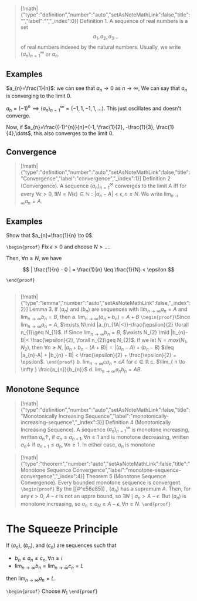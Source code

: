 > [!math|{"type":"definition","number":"auto","setAsNoteMathLink":false,"title":"","label":"","_index":0}] Definition 1.
> A sequence of real numbers is a set
> $$
> a_{1},a_{2},a_{3}\dots
> $$
> of real numbers indexed by the natural numbers. Usually, we write $(a_{n})_{n=1}^{\infty}$ or $a_{n}$.

## Examples

$a_{n}=\frac{1}{n}$: we can see that $a_{n} \to 0$ as $n\to \infty$, We can say that $a_{n}$ is converging to the limit $0$.

$a_{n}=(-1)^{n} \implies (a_{n})_{n=1}^{\infty}=(-1, 1, -1, 1, \dots)$. This just oscillates and doesn't converge.

Now, if $a_{n}=\frac{(-1)^{n}}{n}=(-1, \frac{1}{2}, -\frac{1}{3}, \frac{1}{4},\dots$, this also converges to the limit $0$.

## Convergence

> [!math|{"type":"definition","number":"auto","setAsNoteMathLink":false,"title":"Convergence","label":"convergence","_index":1}] Definition 2 (Convergence).
> A sequence $(a_{n})^{\infty}_{n=1}$ converges to the limit $A$ iff for every $\forall \epsilon>0, \exists N=N(\epsilon) \in \mathbb{N}: |a_{n}-A|<\epsilon , n\geq N$. We write $\lim_{ n \to \infty }a_{n}=A$.

## Examples

Show that $a_{n}=\frac{1}{n} \to 0$. 

`\begin{proof}`
Fix $\epsilon>0$ and choose $N>\dots$.

Then, $\forall n\geq N$, we have

$$
| \frac{1}{n} - 0 | = \frac{1}{n} \leq \frac{1}{N} < \epsilon
$$

`\end{proof}`

## 

> [!math|{"type":"lemma","number":"auto","setAsNoteMathLink":false,"_index":2}] Lemma 3.
> If $(a_{n})$ and $(b_{n})$ are sequences with $\lim_{ n \to \infty }a_{n}=A$ and $\lim_{ n \to \infty }b_{n}=B$, then 
> a. $\lim_{ n \to \infty }(a_{n}+b_{n})=A+B$
> `\begin{proof}`\Since $\lim_{ n \to \infty }a_{n}=A$, $\exists N\mid |a_{n_{1A|<}}-\frac{\epsilon}{2} \forall n_{1}\geq N_{1}$. If Since $\lim_{ n \to \infty }b_{n}=B$, $\exists N_{2} \mid |b_{n}-B|< \frac{\epsilon}{2}, \forall n_{2}\geq N_{2}$. 
> If we let $N=max(N_{1},N_{2})$, then $\forall n\geq N$, $|a_{n}+b_{n}-(A+B)| = |(a_{n}-A) + (b_{n}-B)$ $\leq |a_{n}-A| + |b_{n} - B| < \frac{\epsilon}{2} + \frac{\epsilon}{2} = \epsilon$.
> `\end{proof}`
> b. $\lim_{ n \to \infty }ca_{n}=cA$ for $c \in \mathbb{R}$
> c. $\lim_{ n \to \infty } \frac{a_{n}}{b_{n}}$
> d. $\lim_{ n \to \infty }a_{n}b_{n}=AB$. 
## Monotone Sequnce

> [!math|{"type":"definition","number":"auto","setAsNoteMathLink":false,"title":"Monotonically Increasing Sequence","label":"monotonically-increasing-sequence","_index":3}] Definition 4 (Monotonically Increasing Sequence).
> A sequence $(a_{n})_{n=1}^{\infty}$ is monotone increasing, written $a_{n} \uparrow$, if $a_{n} \leq a_{n+1}, \, \forall n\geq 1$ and is monotone decreasing, written $a_{n} \downarrow$ if $a_{n+1} \leq a_{n}, \, \forall n\geq 1$. In either case, $a_{n}$ is monotone

> [!math|{"type":"theorem","number":"auto","setAsNoteMathLink":false,"title":"Monotone Sequence Convergence","label":"monotone-sequence-convergence","_index":4}] Theorem 5 (Monotone Sequence Convergence).
> Every bounded monotone sequence is convergent.
> `\begin{proof}`
> By the [[#^e56e85]] , $\{ a_{n} \}$ has a supremum $A$. Then, for any $\epsilon>0$, $A-\epsilon$ is not an uppre bound, so $\exists N\mid a_{n}>A-\epsilon$. But $(a_{n})$ is monotone increasing, so $a_{n} \geq a_{N} \geq A-\epsilon, \, \forall n\geq N$. 
> `\end{proof}`

# The Squeeze Principle

If $(a_{n})$, $(b_{n})$, and $(c_{n})$ are sequences such that

- $b_{n} \leq a_{n} \leq c_{n}, \, \forall n\geq i$
- $\lim_{ n \to \infty }b_{n}=\lim_{ n \to \infty }c_{n}=L$

then $\lim_{ n \to \infty }a_{n}=L$.

`\begin{proof}`
Choose $N_{1}$
`\end{proof}`
